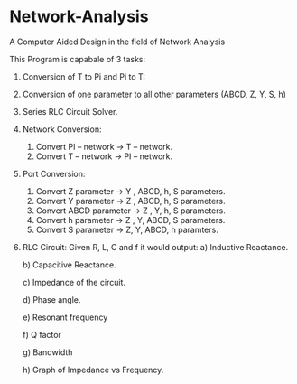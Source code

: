 # Network-Analysis
A Computer Aided Design in the field of Network Analysis

This Program is capabale of 3 tasks:

  1. Conversion of T to Pi and Pi to T:
  2. Conversion of one parameter to all other parameters (ABCD, Z, Y, S, h)
  3. Series RLC Circuit Solver.
  
1. Network Conversion:
    1. Convert PI – network → T – network.
    2. Convert T – network → PI – network.
    
2. Port Conversion:
    1. Convert Z parameter → Y , ABCD, h, S parameters.
    2. Convert Y parameter → Z , ABCD, h, S parameters.
    3. Convert ABCD parameter → Z , Y, h, S parameters.
    4. Convert h parameter → Z , Y, ABCD, S parameters.
    5. Convert S parameter → Z, Y, ABCD, h paramters.
    
3. RLC Circuit:
    Given R, L, C and f it would output:
      a) Inductive Reactance.
      
      b) Capacitive Reactance.
      
      c) Impedance of the circuit.
      
      d) Phase angle.
      
      e) Resonant frequency
      
      f) Q factor
      
      g) Bandwidth
     
      h) Graph of Impedance vs Frequency.
